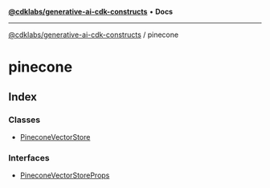 [**@cdklabs/generative-ai-cdk-constructs**](../../README.md) • **Docs**

***

[@cdklabs/generative-ai-cdk-constructs](../../README.md) / pinecone

# pinecone

## Index

### Classes

- [PineconeVectorStore](classes/PineconeVectorStore.md)

### Interfaces

- [PineconeVectorStoreProps](interfaces/PineconeVectorStoreProps.md)

